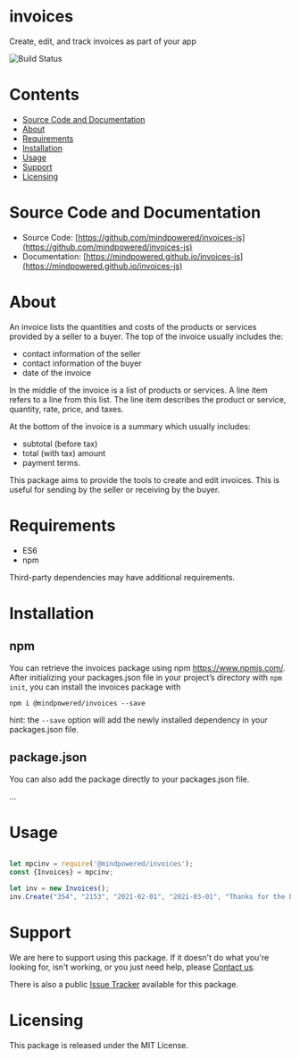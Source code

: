 
invoices
========
Create, edit, and track invoices as part of your app

![Build Status](https://mindpowered.dev/assets/images/github-badges/build-passing.svg)

Contents
========

* [Source Code and Documentation](#source-code-and-documentation)
* [About](#about)
* [Requirements](#requirements)
* [Installation](#installation)
* [Usage](#usage)
* [Support](#support)
* [Licensing](#licensing)

# Source Code and Documentation
- Source Code: [https://github.com/mindpowered/invoices-js](https://github.com/mindpowered/invoices-js)
- Documentation: [https://mindpowered.github.io/invoices-js](https://mindpowered.github.io/invoices-js)

# About
An invoice lists the quantities and costs of the products or services provided by a seller to a buyer. The top of the invoice usually includes the:
- contact information of the seller
- contact information of the buyer
- date of the invoice

In the middle of the invoice is a list of products or services. A line item refers to a line from this list. The line item describes the product or service, quantity, rate, price, and taxes.

At the bottom of the invoice is a summary which usually includes:
- subtotal (before tax)
- total (with tax) amount
- payment terms.

This package aims to provide the tools to create and edit invoices. This is useful for sending by the seller or receiving by the buyer.

# Requirements
- ES6
- npm


Third-party dependencies may have additional requirements.

# Installation
## npm

You can retrieve the invoices package using npm https://www.npmjs.com/. After initializing your packages.json file in your project’s directory with `npm init`, you can install the invoices package with
```
npm i @mindpowered/invoices --save
```
hint: the `--save` option will add the newly installed dependency in your packages.json file.

## package.json

You can also add the package directly to your packages.json file.

...


# Usage
```javascript

let mpcinv = require('@mindpowered/invoices');
const {Invoices} = mpcinv;

let inv = new Invoices();
inv.Create("354", "2153", "2021-02-01", "2021-03-01", "Thanks for the business!");

```


# Support
We are here to support using this package. If it doesn't do what you're looking for, isn't working, or you just need help, please [Contact us][contact].

There is also a public [Issue Tracker][bugs] available for this package.

# Licensing
This package is released under the MIT License.



[bugs]: https://github.com/mindpowered/invoices-js/issues
[contact]: https://mindpowered.dev/support/?ref=invoices-js/
[docs]: https://mindpowered.github.io/invoices-js/
[licensing]: https://mindpowered.dev/?ref=invoices-js
[purchase]: https://mindpowered.dev/purchase/
